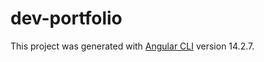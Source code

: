 # dev-portfolio
This project was generated with [Angular CLI](https://github.com/angular/angular-cli) version 14.2.7.
